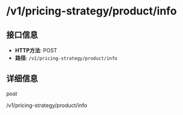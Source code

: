 # /v1/pricing-strategy/product/info

## 接口信息

- **HTTP方法**: POST
- **路径**: `/v1/pricing-strategy/product/info`

## 详细信息

post

/v1/pricing-strategy/product/info

